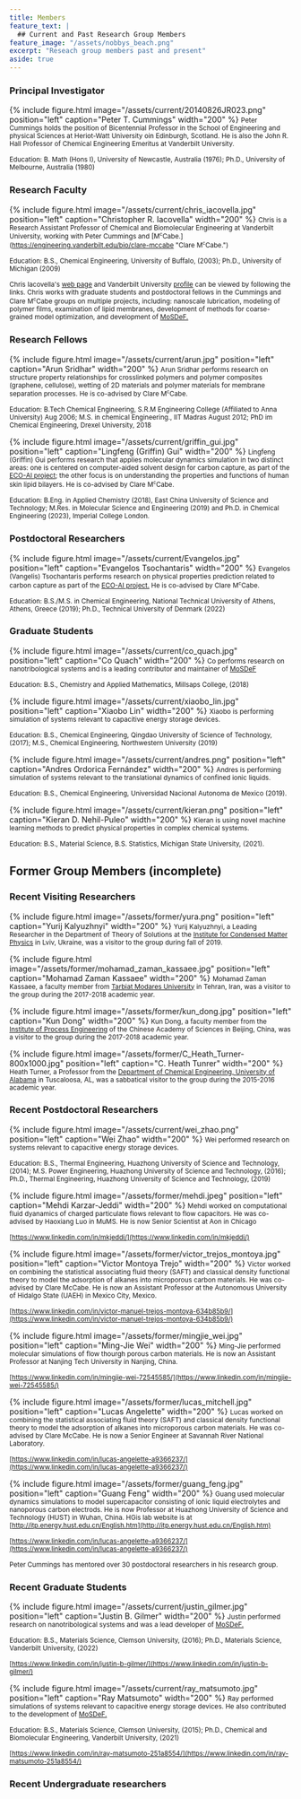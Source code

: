 ```yaml
---
title: Members
feature_text: |
  ## Current and Past Research Group Members
feature_image: "/assets/nobbys_beach.png"
excerpt: "Reseach group members past and present"
aside: true
---
```

### Principal Investigator

{% include figure.html image="/assets/current/20140826JR023.png" position="left" caption="Peter T. Cummings" width="200" %}
<small>Peter Cummings holds the position of Bicentennial Professor in the School of Engineering and physical Sciences at Heriot-Watt University oin Edinburgh, Scotland.  He is also the John R. Hall Professor of Chemical Engineering Emeritus at Vanderbilt University.</small>

<small>Education: B. Math (Hons I), University of Newcastle, Australia (1976); Ph.D., University of Melbourne, Australia (1980)</small>


<small> </small>

### Research Faculty 

{% include figure.html image="/assets/current/chris_iacovella.jpg" position="left" caption="Christopher R. Iacovella" width="200" %}
<small>Chris is a Research Assistant Professor of Chemical and Biomolecular Engineering at Vanderbilt University, working with Peter Cummings and [M<sup STYLE="font-size:75%">c</sup>Cabe.](https://engineering.vanderbilt.edu/bio/clare-mccabe "Clare M<sup STYLE="font-size:75%">c</sup>Cabe.")</small>

<small>Education: B.S., Chemical Engineering, University of Buffalo, (2003); Ph.D., University of Michigan (2009)</small>

<small>Chris Iacovella's [web page](https://my.vanderbilt.edu/iacovella/ "web page")  and Vanderbilt University [profile](https://engineering.vanderbilt.edu/bio/christopher-iacovella "profile") can be viewed by following the links. Chris works with graduate students and postdoctoral fellows in the Cummings and Clare M<sup STYLE="font-size:75%">c</sup>Cabe groups on multiple projects, including: nanoscale lubrication, modeling of polymer films, examination of lipid membranes, development of methods for coarse-grained model optimization, and development of [MoSDeF.](https://mosdef.org "MoSDeF.")</small>

<small> </small>

### Research Fellows

{% include figure.html image="/assets/current/arun.jpg" position="left" caption="Arun Sridhar" width="200" %}
<small>Arun Sridhar performs research on structure property relationships for crosslinked polymers and polymer composites (graphene, cellulose), wetting of 2D materials and polymer materials for membrane separation processes. He is co-advised by Clare M<sup STYLE="font-size:75%">c</sup>Cabe. </small>

<small>Education: B.Tech Chemical Engineering, S.R.M Engineering College (Affiliated to Anna University) Aug 2006; M.S. in chemical Engineering., IIT Madras  August 2012; PhD im Chemical Engineering, Drexel University, 2018
</small>

<small> </small>

<small> </small>

<small> </small>

<small> </small>

<small> </small>

{% include figure.html image="/assets/current/griffin_gui.jpg" position="left" caption="Lingfeng (Griffin) Gui" width="200" %}
<small>Lingfeng (Griffin) Gui performs research that applies molecular dynamics simulation in two distinct areas: one is centered on computer-aided solvent design for carbon capture, as part of the [ECO-AI project](https://ai4netzero.github.io/ecoai_project/); the other focus is on understanding the properties and functions of human skin lipid bilayers. He is co-advised by Clare M<sup STYLE="font-size:75%">c</sup>Cabe. </small>

<small>Education: B.Eng. in Applied Chemistry (2018), East China University of Science and Technology; M.Res. in Molecular Science and Engineering (2019) and Ph.D. in Chemical Engineering (2023), Imperial College London.</small>

<small> </small>

<small> </small>

<small> </small>

<small> </small>

<small> </small>

### Postdoctoral Researchers

{% include figure.html image="/assets/current/Evangelos.jpg" position="left" caption="Evangelos Tsochantaris" width="200" %}
<small>Evangelos (Vangelis) Tsochantaris performs research on physical properties prediction related to carbon capture as part of the [ECO-AI project.](https://ai4netzero.github.io/ecoai_project/) He is co-advised by Clare M<sup STYLE="font-size:75%">c</sup>Cabe. </small>

<small>Education: B.S./M.S. in Chemical Engineering, National Technical University of Athens, Athens, Greece (2019); Ph.D., Technical University of Denmark (2022) </small>

<small> </small>

<small> </small>

<small> </small>

<small> </small>

<small> </small>



### Graduate Students

{% include figure.html image="/assets/current/co_quach.jpg" position="left" caption="Co Quach" width="200" %}
<small>Co performs research on nanotribological systems and is a leading contributor and maintainer of [MoSDeF](https://mosdef.org/)</small>

<small>Education: B.S., Chemistry and Applied Mathematics, Millsaps College, (2018) </small>

<small> </small>

<small> </small>

<small> </small>

<small> </small>

<small> </small>

{% include figure.html image="/assets/current/xiaobo_lin.jpg" position="left" caption="Xiaobo Lin" width="200" %}
<small>Xiaobo is performing simulation of systems relevant to capacitive energy storage devices.</small>

<small>Education: B.S., Chemical Engineering, Qingdao University of Science of Technology, (2017); M.S., Chemical Engineering, Northwestern University (2019) </small>
<small> </small>

<small> </small>

<small> </small>

<small> </small>

<small> </small>

{% include figure.html image="/assets/current/andres.png" position="left" caption="Andres Ordorica Fernández" width="200" %}
<small>Andres is performing simulation of systems relevant to the translational dynamics of confined ionic liquids.</small>

<small>Education: B.S., Chemical Engineering, Universidad Nacional Autonoma de Mexico (2019). </small>
<small> </small>

<small> </small>

<small> </small>

<small> </small>

<small> </small>

{% include figure.html image="/assets/current/kieran.png" position="left" caption="Kieran D. Nehil-Puleo" width="200" %}
<small>Kieran is using novel machine learning methods to predict physical properties in complex chemical systems.
</small>

<small>Education: B.S., Material Science, B.S. Statistics,  Michigan State University, (2021). </small>

<small> </small>

<small> </small>

## Former Group Members (incomplete)
### Recent Visiting Researchers

{% include figure.html image="/assets/former/yura.png" position="left" caption="Yurij Kalyuzhnyi" width="200" %}
<small>Yurij Kalyuzhnyi, a Leading Researcher in the Department of Theory of Solutions at the [Institute for Condensed Matter Physics](http://www.icmp.lviv.ua/en/people/kalyuzhnyi-yurii) in Lviv, Ukraine, was a visitor to the group during fall of 2019. </small>

<small> </small>

<small> </small>

<small> </small>

<small> </small>

<small> </small>

<small> </small>

{% include figure.html image="/assets/former/mohamad_zaman_kassaee.jpg" position="left" caption="Mohamad Zaman Kassaee" width="200" %}
<small>Mohamad Zaman Kassaee, a faculty member from [Tarbiat Modares University](https://en-sci.modares.ac.ir/~kassaeem "Tarbiat Modares University") in Tehran, Iran, was a visitor to the group during the 2017-2018 academic year. </small>

<small> </small>

<small> </small>

<small> </small>

<small> </small>

<small> </small>

<small> </small>

<small> </small>

{% include figure.html image="/assets/former/kun_dong.jpg" position="left" caption="Kun Dong" width="200" %}
<small>Kun Dong, a faculty member from the [Institute of Process Engineering](http://english.ipe.cas.cn "Institute of Process Engineering") of the Chinese Academy of Sciences in Beijing, China, was a visitor to the group during the 2017-2018 academic year. </small>

<small> </small>

<small> </small>

<small> </small>

<small> </small>

<small> </small>

<small> </small>

{% include figure.html image="/assets/former/C_Heath_Turner-800x1000.jpg" position="left" caption="C. Heath Tunrer" width="200" %}
<small>Heath Turner, a Professor from the [Department of Chemical Engineering, University of Alabama](http://che.eng.ua.edu/people/hturner/) in Tuscaloosa, AL, was a sabbatical visitor to the group during the 2015-2016 academic year. </small>

<small> </small>

<small> </small>

<small> </small>

<small> </small>

<small> </small>

<small> </small>

### Recent Postdoctoral Researchers

{% include figure.html image="/assets/current/wei_zhao.png" position="left" caption="Wei Zhao" width="200" %}
<small>Wei performed research on systems relevant to capacitive energy storage devices.</small>

<small>Education: B.S., Thermal Engineering, Huazhong University of Science and Technology, (2014); M.S. Power Engineering, Huazhong University of Science and Technology, (2016); Ph.D., Thermal Engineering, Huazhong University of Science and Technology, (2019) </small>

<small> </small>

<small> </small>

<small> </small>

<small> </small>

<small> </small>

{% include figure.html image="/assets/former/mehdi.jpeg" position="left" caption="Mehdi Karzar-Jeddi" width="200" %}
<small>Mehdi worked on computational fluid dyanamics of charged particulate flows relevant to flow capacitors. He was co-advised by Haoxiang Luo in MuMS. He is now Senior Scientist at Aon in Chicago</small>

<small>[https://www.linkedin.com/in/mkjeddi/](https://www.linkedin.com/in/mkjeddi/) </small>
<small> </small>

<small> </small>

<small> </small>

<small> </small>

<small> </small>

{% include figure.html image="/assets/former/victor_trejos_montoya.jpg" position="left" caption="Victor Montoya Trejo" width="200" %}
<small>Victor worked on combining the statistical associating fluid theory (SAFT) and classical density functional theory to model the adsorption of alkanes into microporous carbon materials. He was co-advised by Clare McCabe. He is now an Assistant Professor at the Autonomous University of Hidalgo State (UAEH) in Mexico City, Mexico.</small>

<small>[https://www.linkedin.com/in/victor-manuel-trejos-montoya-634b85b9/](https://www.linkedin.com/in/victor-manuel-trejos-montoya-634b85b9/)</small>
<small> </small>

<small> </small>

<small> </small>

<small> </small>

<small> </small>

{% include figure.html image="/assets/former/mingjie_wei.jpg" position="left" caption="Ming-Jie Wei" width="200" %}
<small>Ming-Jie performed molecular simulations of flow thourgh porous carbon materials. He is now an Assistant Professor at Nanjing Tech University in Nanjing, China.</small>

<small>[https://www.linkedin.com/in/mingjie-wei-72545585/](https://www.linkedin.com/in/mingjie-wei-72545585/)</small>
<small> </small>

<small> </small>

<small> </small>

<small> </small>

{% include figure.html image="/assets/former/lucas_mitchell.jpg" position="left" caption="Lucas Angelette" width="200" %}
<small>Lucas worked on combining the statistical associating fluid theory (SAFT) and classical density functional theory to model the adsorption of alkanes into microporous carbon materials. He was co-advised by Clare McCabe. He is now a Senior Engineer at Savannah River National Laboratory.</small>

<small>[https://www.linkedin.com/in/lucas-angelette-a9366237/](https://www.linkedin.com/in/lucas-angelette-a9366237/)</small>
<small> </small>

<small> </small>

<small> </small>

<small> </small>

{% include figure.html image="/assets/former/guang_feng.jpg" position="left" caption="Guang Feng" width="200" %}
<small>Guang used molecular dynamics simulations to model supercapacitor consisting of ionic liquid electrolytes and nanoporous carbon electrods. He is now Professor at Huazhong University of Science and Technology (HUST) in Wuhan, China. HGis lab website is at [http://itp.energy.hust.edu.cn/English.htm](http://itp.energy.hust.edu.cn/English.htm)</small>

<small>[https://www.linkedin.com/in/lucas-angelette-a9366237/](https://www.linkedin.com/in/lucas-angelette-a9366237/)</small>

<small> </small>

<small> </small>

<small>Peter Cummings has mentored over 30 postdoctoral researchers in his research group.</small>

### Recent Graduate Students
{% include figure.html image="/assets/current/justin_gilmer.jpg" position="left" caption="Justin B. Gilmer" width="200" %}
<small>Justin performed research on nanotribological systems and was a lead developer of [MoSDeF.](https://mosdef.org "MoSDeF.")</small>

<small>Education: B.S., Materials Science, Clemson University, (2016); Ph.D., Materials Science, Vanderbilt University, (2022) </small>

<small>[https://www.linkedin.com/in/justin-b-gilmer/](https://www.linkedin.com/in/justin-b-gilmer/)</small>

<small> </small>

<small> </small>

<small> </small>

<small> </small>

<small> </small>

{% include figure.html image="/assets/current/ray_matsumoto.jpg" position="left" caption="Ray Matsumoto" width="200" %}
<small>Ray performed simulations of systems relevant to capacitive energy storage devices. He also contributed to the development of [MoSDeF.](https://mosdef.org "MoSDeF.")</small>

<small>Education: B.S., Materials Science, Clemson University, (2015); Ph.D., Chemical and Biomolecular Engineering, Vanderbilt University, (2021)  </small>

<small>[https://www.linkedin.com/in/ray-matsumoto-251a8554/](https://www.linkedin.com/in/ray-matsumoto-251a8554/)</small>

<small> </small>

<small> </small>

<small> </small>

<small> </small>

<small> </small>

### Recent Undergraduate researchers


